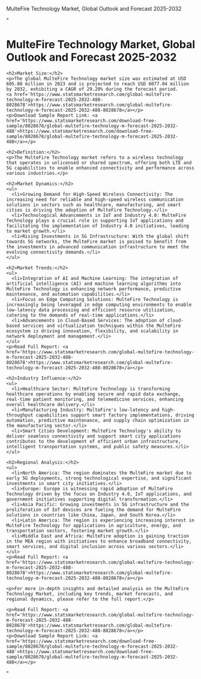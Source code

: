 MulteFire Technology Market, Global Outlook and Forecast 2025-2032

"<html>
  <body>
    <h1>MulteFire Technology Market, Global Outlook and Forecast 2025-2032</h1>
    
    <h2>Market Size:</h2>
    <p>The global MulteFire Technology market size was estimated at USD 605.80 million in 2023 and is projected to reach USD 6077.04 million by 2032, exhibiting a CAGR of 29.20% during the forecast period.
    <a href='https://www.statsmarketresearch.com/global-multefire-technology-m-forecast-2025-2032-488-8028678'>https://www.statsmarketresearch.com/global-multefire-technology-m-forecast-2025-2032-488-8028678</a></p>
    <p>Download Sample Report Link: <a href='https://www.statsmarketresearch.com/download-free-sample/8028678/global-multefire-technology-m-forecast-2025-2032-488'>https://www.statsmarketresearch.com/download-free-sample/8028678/global-multefire-technology-m-forecast-2025-2032-488</a></p>
    
    <h2>Definition:</h2>
    <p>The MulteFire Technology market refers to a wireless technology that operates in unlicensed or shared spectrum, offering both LTE and 5G capabilities to enable enhanced connectivity and performance across various industries.</p>
    
    <h2>Market Dynamics:</h2>
    <ul>
      <li>Growing Demand for High-Speed Wireless Connectivity: The increasing need for reliable and high-speed wireless communication solutions in sectors such as healthcare, manufacturing, and smart cities is driving the adoption of MulteFire Technology.</li>
      <li>Technological Advancements in IoT and Industry 4.0: MulteFire Technology plays a crucial role in supporting IoT applications and facilitating the implementation of Industry 4.0 initiatives, leading to market growth.</li>
      <li>Rising Investments in 5G Infrastructure: With the global shift towards 5G networks, the MulteFire market is poised to benefit from the investments in advanced communication infrastructure to meet the evolving connectivity demands.</li>
    </ul>
    
    <h2>Market Trends:</h2>
    <ul>
      <li>Integration of AI and Machine Learning: The integration of artificial intelligence (AI) and machine learning algorithms into MulteFire Technology is enhancing network performance, predictive maintenance, and automation capabilities.</li>
      <li>Focus on Edge Computing Solutions: MulteFire Technology is increasingly being leveraged in edge computing environments to enable low-latency data processing and efficient resource utilization, catering to the demands of real-time applications.</li>
      <li>Advancements in Cloud-Based Services: The adoption of cloud-based services and virtualization techniques within the MulteFire ecosystem is driving innovation, flexibility, and scalability in network deployment and management.</li>
    </ul>
    <p>Read Full Report: <a href='https://www.statsmarketresearch.com/global-multefire-technology-m-forecast-2025-2032-488-8028678'>https://www.statsmarketresearch.com/global-multefire-technology-m-forecast-2025-2032-488-8028678</a></p>
    
    <h2>Industry Influence:</h2>
    <ul>
      <li>Healthcare Sector: MulteFire Technology is transforming healthcare operations by enabling secure and rapid data exchange, real-time patient monitoring, and telemedicine services, enhancing overall healthcare delivery.</li>
      <li>Manufacturing Industry: MulteFire's low-latency and high-throughput capabilities support smart factory implementations, driving automation, predictive maintenance, and supply chain optimization in the manufacturing sector.</li>
      <li>Smart Cities Development: MulteFire Technology's ability to deliver seamless connectivity and support smart city applications contributes to the development of efficient urban infrastructure, intelligent transportation systems, and public safety measures.</li>
    </ul>
    
    <h2>Regional Analysis:</h2>
    <ul>
      <li>North America: The region dominates the MulteFire market due to early 5G deployments, strong technological expertise, and significant investments in smart city initiatives.</li>
      <li>Europe: Europe is witnessing rapid adoption of MulteFire Technology driven by the focus on Industry 4.0, IoT applications, and government initiatives supporting digital transformation.</li>
      <li>Asia Pacific: Growing investments in 5G infrastructure and the proliferation of IoT devices are fueling the demand for MulteFire solutions in countries like China, Japan, and South Korea.</li>
      <li>Latin America: The region is experiencing increasing interest in MulteFire Technology for applications in agriculture, energy, and transportation sectors, fostering market growth.</li>
      <li>Middle East and Africa: MulteFire adoption is gaining traction in the MEA region with initiatives to enhance broadband connectivity, smart services, and digital inclusion across various sectors.</li>
    </ul>
    <p>Read Full Report: <a href='https://www.statsmarketresearch.com/global-multefire-technology-m-forecast-2025-2032-488-8028678'>https://www.statsmarketresearch.com/global-multefire-technology-m-forecast-2025-2032-488-8028678</a></p>

    <p>For more in-depth insights and detailed analysis on the MulteFire Technology Market, including key trends, market forecasts, and regional dynamics, please refer to the full report.</p>
    
    <p>Read Full Report: <a href='https://www.statsmarketresearch.com/global-multefire-technology-m-forecast-2025-2032-488-8028678'>https://www.statsmarketresearch.com/global-multefire-technology-m-forecast-2025-2032-488-8028678</a></p>
    <p>Download Sample Report Link: <a href='https://www.statsmarketresearch.com/download-free-sample/8028678/global-multefire-technology-m-forecast-2025-2032-488'>https://www.statsmarketresearch.com/download-free-sample/8028678/global-multefire-technology-m-forecast-2025-2032-488</a></p>
  </body>
</html>"
